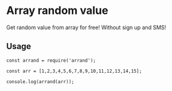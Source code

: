 # Array random value
Get random value from array for free! Without sign up and SMS!

## Usage

```
const arrand = require('arrand');

const arr = [1,2,3,4,5,6,7,8,9,10,11,12,13,14,15];

console.log(arrand(arr));
```